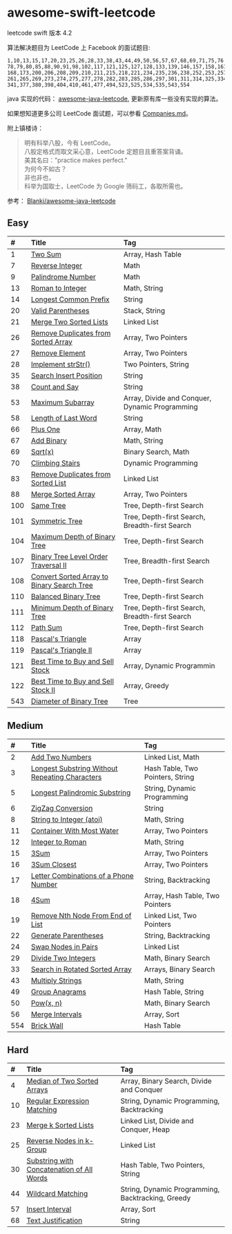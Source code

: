 # awesome-swift-leetcode
leetcode swift 版本 4.2

算法解决题目为 LeetCode 上 Facebook 的面试题目:
```
1,10,13,15,17,20,23,25,26,28,33,38,43,44,49,50,56,57,67,68,69,71,75,76
78,79,80,85,88,90,91,98,102,117,121,125,127,128,133,139,146,157,158,161
168,173,200,206,208,209,210,211,215,218,221,234,235,236,238,252,253,257
261,265,269,273,274,275,277,278,282,283,285,286,297,301,311,314,325,334
341,377,380,398,404,410,461,477,494,523,525,534,535,543,554
```
java 实现的代码： [awesome-java-leetcode](https://github.com/zgpeace/awesome-java-leetcode), 更新原有库一些没有实现的算法。  

如果想知道更多公司 LeetCode 面试题，可以参看 [Companies.md][companies]。

附上镇楼诗：

> 明有科举八股，今有 LeetCode。  
> 八股定格式而取文采心意，LeetCode 定题目且重答案背诵。  
> 美其名曰："practice makes perfect."  
> 为何今不如古？  
> 非也非也，  
> 科举为国取士，LeetCode 为 Google 筛码工，各取所需也。  

参考： [Blankj/awesome-java-leetcode](https://github.com/Blankj/awesome-java-leetcode)

## Easy

| #    | Title                                    | Tag                                      |
| :--- | :--------------------------------------- | :--------------------------------------- |
| 1    | [Two Sum][001]                           | Array, Hash Table                        |
| 7    | [Reverse Integer][007]                   | Math                                     |
| 9    | [Palindrome Number][009]                 | Math                                     |
| 13   | [Roman to Integer][013]                  | Math, String                             |
| 14   | [Longest Common Prefix][014]             | String                                   |
| 20   | [Valid Parentheses][020]                 | Stack, String                            |
| 21   | [Merge Two Sorted Lists][021]            | Linked List                              |
| 26   | [Remove Duplicates from Sorted Array][026] | Array, Two Pointers                      |
| 27   | [Remove Element][027]                    | Array, Two Pointers                      |
| 28   | [Implement strStr()][028]                | Two Pointers, String                     |
| 35   | [Search Insert Position][035]            | String                                   |
| 38   | [Count and Say][038]                     | String                                   |
| 53   | [Maximum Subarray][053]                  | Array, Divide and Conquer, Dynamic Programming |
| 58   | [Length of Last Word][058]               | String                                   |
| 66   | [Plus One][066]                          | Array, Math                              |
| 67   | [Add Binary][067]                        | Math, String                             |
| 69   | [Sqrt(x)][069]                           | Binary Search, Math                      |
| 70   | [Climbing Stairs][070]                   | Dynamic Programming                      |
| 83   | [Remove Duplicates from Sorted List][083] | Linked List                              |
| 88   | [Merge Sorted Array][088]                | Array, Two Pointers                      |
| 100  | [Same Tree][100]                         | Tree, Depth-first Search                 |
| 101  | [Symmetric Tree][101]                    | Tree, Depth-first Search, Breadth-first Search |
| 104  | [Maximum Depth of Binary Tree][104]      | Tree, Depth-first Search                 |
| 107  | [Binary Tree Level Order Traversal II][107] | Tree, Breadth-first Search               |
| 108  | [Convert Sorted Array to Binary Search Tree][108] | Tree, Depth-first Search                 |
| 110  | [Balanced Binary Tree][110]              | Tree, Depth-first Search                 |
| 111  | [Minimum Depth of Binary Tree][111]      | Tree, Depth-first Search, Breadth-first Search |
| 112  | [Path Sum][112]                          | Tree, Depth-first Search                 |
| 118  | [Pascal's Triangle][118]                 | Array                                    |
| 119  | [Pascal's Triangle II][119]              | Array                                    |
| 121  | [Best Time to Buy and Sell Stock][121]   | Array, Dynamic Programmin                |
| 122  | [Best Time to Buy and Sell Stock II][122] | Array, Greedy                            |
| 543  | [Diameter of Binary Tree][543]           | Tree                                     |


## Medium

| #    | Title                                    | Tag                              |
| :--- | :--------------------------------------- | :------------------------------- |
| 2    | [Add Two Numbers][002]                   | Linked List, Math                |
| 3    | [Longest Substring Without Repeating Characters][003] | Hash Table, Two Pointers, String |
| 5    | [Longest Palindromic Substring][005]     | String, Dynamic Programming      |
| 6    | [ZigZag Conversion][006]                 | String                           |
| 8    | [String to Integer (atoi)][008]          | Math, String                     |
| 11   | [Container With Most Water][011]         | Array, Two Pointers              |
| 12   | [Integer to Roman][012]                  | Math, String                     |
| 15   | [3Sum][015]                              | Array, Two Pointers              |
| 16   | [3Sum Closest][016]                      | Array, Two Pointers              |
| 17   | [Letter Combinations of a Phone Number][017] | String, Backtracking             |
| 18   | [4Sum][018]                              | Array, Hash Table, Two Pointers  |
| 19   | [Remove Nth Node From End of List][019]  | Linked List, Two Pointers        |
| 22   | [Generate Parentheses][022]              | String, Backtracking             |
| 24   | [Swap Nodes in Pairs][024]               | Linked List                      |
| 29   | [Divide Two Integers][029]               | Math, Binary Search              |
| 33   | [Search in Rotated Sorted Array][033]    | Arrays, Binary Search            |
| 43   | [Multiply Strings][043]                  | Math, String                     |
| 49   | [Group Anagrams][049]                    | Hash Table, String               |
| 50   | [Pow(x, n)][050]                         | Math, Binary Search              |
| 56   | [Merge Intervals][056]                   | Array, Sort                      |
| 554  | [Brick Wall][554]                        | Hash Table                       |


## Hard

| #    | Title                                    | Tag                                      |
| :--- | :--------------------------------------- | :--------------------------------------- |
| 4    | [Median of Two Sorted Arrays][004]       | Array, Binary Search, Divide and Conquer |
| 10   | [Regular Expression Matching][010]       | String, Dynamic Programming, Backtracking |
| 23   | [Merge k Sorted Lists][023]              | Linked List, Divide and Conquer, Heap    |
| 25   | [Reverse Nodes in k-Group][025]          | Linked List                              |
| 30   | [Substring with Concatenation of All Words][030] | Hash Table, Two Pointers, String         |
| 44   | [Wildcard Matching][044]                 | String, Dynamic Programming, Backtracking, Greedy |
| 57   | [Insert Interval][057]                   | Array, Sort                              |
| 68   | [Text Justification][068]                | String                                   |




[src]: https://github.com/Blankj/awesome-java-leetcode/tree/master/src
[note]: https://github.com/Blankj/awesome-java-leetcode/tree/master/note
[companies]: https://github.com/Blankj/awesome-java-leetcode/blob/master/Companies.md

[001]: https://github.com/zgpeace/awesome-swift-leetcode/blob/master/src/001TwoSum.md
[007]: https://github.com/zgpeace/awesome-swift-leetcode/blob/master/src/007ReverseInteger.md
[009]: https://github.com/zgpeace/awesome-swift-leetcode/blob/master/src/009isPalindromeNumber.md
[013]: https://github.com/zgpeace/awesome-swift-leetcode/blob/master/src/013RomanToInteger.md
[014]: https://github.com/zgpeace/awesome-swift-leetcode/blob/master/src/014LongestCommonPrefix.md
[020]: https://github.com/zgpeace/awesome-swift-leetcode/blob/master/src/020ValidParentheses.md
[021]: https://github.com/zgpeace/awesome-swift-leetcode/blob/master/src/021MergeTwoSortedLists.md
[026]: https://github.com/zgpeace/awesome-swift-leetcode/blob/master/src/026RemoveDuplicatesFromSortedArray.md
[027]: https://github.com/zgpeace/awesome-swift-leetcode/blob/master/src/027RemoveElement.md
[028]: https://github.com/zgpeace/awesome-swift-leetcode/blob/master/src/028ImplementStrStr.md
[035]: https://github.com/zgpeace/awesome-swift-leetcode/blob/master/src/035SearchInsertPostion
[038]: https://github.com/zgpeace/awesome-swift-leetcode/blob/master/src/038CountAndSay.md
[053]: https://github.com/zgpeace/awesome-swift-leetcode/blob/master/src/053MaximumSubarray.md
[058]: https://github.com/zgpeace/awesome-swift-leetcode/blob/master/src/058LengthOfLastWord.md
[066]: https://github.com/zgpeace/awesome-swift-leetcode/blob/master/src/066PlusOne.md
[067]: https://github.com/zgpeace/awesome-swift-leetcode/blob/master/src/067AddBinary.md
[069]: https://github.com/zgpeace/awesome-swift-leetcode/blob/master/src/069Sqrt.md
[070]: https://github.com/zgpeace/awesome-swift-leetcode/blob/master/src/070ClimbingStairs.md
[083]: https://github.com/zgpeace/awesome-swift-leetcode/blob/master/src/083RemoveDuplicatesFromSortedList.md
[088]: https://github.com/zgpeace/awesome-swift-leetcode/blob/master/src/088MergeSortedArray.md
[100]: https://github.com/zgpeace/awesome-swift-leetcode/blob/master/src/100SameTree.md
[101]: https://github.com/zgpeace/awesome-swift-leetcode/blob/master/src/101SymmetricTree.md
[104]: https://github.com/zgpeace/awesome-swift-leetcode/blob/master/src/104MaximumDepthOfBinaryTree.md
[107]: https://github.com/zgpeace/awesome-swift-leetcode/blob/master/src/107BinaryTreeLevelOrderTraversalII.md
[108]: https://github.com/zgpeace/awesome-swift-leetcode/blob/master/src/108ConvertSortedArrayToBinarySearchTree.md
[110]: https://github.com/zgpeace/awesome-swift-leetcode/blob/master/src/110BalancedBinaryTree.md
[111]: https://github.com/zgpeace/awesome-swift-leetcode/blob/master/src/111MinimumDepthOfBinaryTree.md
[112]: https://github.com/zgpeace/awesome-swift-leetcode/blob/master/src/112PathSum.md
[118]: https://github.com/zgpeace/awesome-swift-leetcode/blob/master/src/118PascalTriangle.md
[119]: https://github.com/zgpeace/awesome-swift-leetcode/blob/master/src/119PascalTriangleII.md
[121]: https://github.com/zgpeace/awesome-swift-leetcode/blob/master/src/121BestTimeToBuyAndSellStock.md
[122]: https://github.com/zgpeace/awesome-swift-leetcode/blob/master/src/122BestTimeToBuyAndSellStockII.md
[543]: https://github.com/zgpeace/awesome-swift-leetcode/blob/master/src/543DiameterOfBinaryTree.md
[002]: https://github.com/zgpeace/awesome-swift-leetcode/blob/master/src/002AddTwoNumbers.md
[003]: https://github.com/zgpeace/awesome-swift-leetcode/blob/master/src/003LongestSubstringWithoutRepeatingCharacters.md
[005]: https://github.com/zgpeace/awesome-swift-leetcode/blob/master/src/005LongestPalindromicSubstring.md
[006]: https://github.com/zgpeace/awesome-swift-leetcode/blob/master/src/006ZigzagConversion.md
[008]: https://github.com/zgpeace/awesome-swift-leetcode/blob/master/src/008StringToIntegerAtoi.md
[011]: https://github.com/zgpeace/awesome-swift-leetcode/blob/master/src/011ContainerWithMostWater.md
[012]: https://github.com/zgpeace/awesome-swift-leetcode/blob/master/src/012IntegerToRoman.md
[015]: https://github.com/zgpeace/awesome-swift-leetcode/blob/master/src/015ThreeSum.md
[016]: https://github.com/zgpeace/awesome-swift-leetcode/blob/master/src/016ThreeSumClosest.md
[017]: https://github.com/zgpeace/awesome-swift-leetcode/blob/master/src/017LetterCombinationsOfAPhoneNumber.md
[018]: https://github.com/zgpeace/awesome-swift-leetcode/blob/master/src/018FourSum.md
[019]: https://github.com/zgpeace/awesome-swift-leetcode/blob/master/src/019RemoveNthNodeFromEndOfList.md
[022]: https://github.com/zgpeace/awesome-swift-leetcode/blob/master/src/022GenerateParentheses.md
[024]: https://github.com/zgpeace/awesome-swift-leetcode/blob/master/src/024SwapNodesInPairs.md
[029]: https://github.com/zgpeace/awesome-swift-leetcode/blob/master/src/029DivideTwoIntegers.md
[033]: https://github.com/zgpeace/awesome-swift-leetcode/blob/master/src/033SearchInRotatedSortedArray.md
[043]: https://github.com/zgpeace/awesome-swift-leetcode/blob/master/src/043MultiplyStrings.md
[049]: https://github.com/zgpeace/awesome-swift-leetcode/blob/master/src/049GroupAnagrams.md
[050]: https://github.com/zgpeace/awesome-swift-leetcode/blob/master/src/050Pow.md
[056]: https://github.com/zgpeace/awesome-swift-leetcode/blob/master/src/056MergeIntervals.md
[554]: https://github.com/zgpeace/awesome-swift-leetcode/blob/master/src/554BrickWall.md

[004]: https://github.com/zgpeace/awesome-swift-leetcode/blob/master/src/004MedianOfTwoSotedArrays.md
[010]: https://github.com/zgpeace/awesome-swift-leetcode/blob/master/src/010RegularExpressionMatching.md
[023]: https://github.com/zgpeace/awesome-swift-leetcode/blob/master/src/023MergeKSortedLists.md
[025]: https://github.com/zgpeace/awesome-swift-leetcode/blob/master/src/025ReverseNodesInKGroup.md
[030]: https://github.com/zgpeace/awesome-swift-leetcode/blob/master/src/030SubstringWithConcatenationOfAllWords.md
[044]: https://github.com/zgpeace/awesome-swift-leetcode/blob/master/src/044WildcardMatching.md
[057]: https://github.com/zgpeace/awesome-swift-leetcode/blob/master/src/057InsertInterval.md
[068]: https://github.com/zgpeace/awesome-swift-leetcode/blob/master/src/068TestJustification.md
